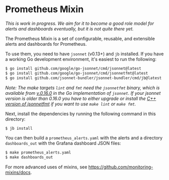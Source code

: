 # Prometheus Mixin

_This is work in progress. We aim for it to become a good role model for alerts
and dashboards eventually, but it is not quite there yet._

The Prometheus Mixin is a set of configurable, reusable, and extensible alerts
and dashboards for Prometheus.

To use them, you need to have `jsonnet` (v0.13+) and `jb` installed. If you
have a working Go development environment, it's easiest to run the following:

```bash
$ go install github.com/google/go-jsonnet/cmd/jsonnet@latest
$ go install github.com/google/go-jsonnet/cmd/jsonnetfmt@latest
$ go install github.com/jsonnet-bundler/jsonnet-bundler/cmd/jb@latest
```

_Note: The make targets `lint` and `fmt` need the `jsonnetfmt` binary, which is
available from [v.0.16.0](https://github.com/google/jsonnet/releases/tag/v0.16.0) in the Go implementation of `jsonnet`.
If your jsonnet version is older than 0.16.0 you have to either upgrade or install the [C++ version of
jsonnetfmt](https://github.com/google/jsonnet) if you want to use `make lint`
or `make fmt`._

Next, install the dependencies by running the following command in this
directory:

```bash
$ jb install
```

You can then build a `prometheus_alerts.yaml` with the alerts and a directory
`dashboards_out` with the Grafana dashboard JSON files:

```bash
$ make prometheus_alerts.yaml
$ make dashboards_out
```

For more advanced uses of mixins, see https://github.com/monitoring-mixins/docs.

